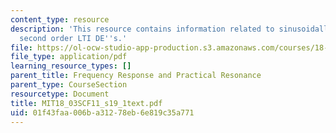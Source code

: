 ```yaml
---
content_type: resource
description: 'This resource contains information related to sinusoidally driven systems:
  second order LTI DE''s.'
file: https://ol-ocw-studio-app-production.s3.amazonaws.com/courses/18-03sc-differential-equations-fall-2011/01f43faa006ba31278eb6e819c35a771_MIT18_03SCF11_s19_1text.pdf
file_type: application/pdf
learning_resource_types: []
parent_title: Frequency Response and Practical Resonance
parent_type: CourseSection
resourcetype: Document
title: MIT18_03SCF11_s19_1text.pdf
uid: 01f43faa-006b-a312-78eb-6e819c35a771
---
```

